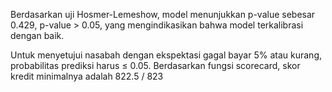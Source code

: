 Berdasarkan uji Hosmer-Lemeshow, model menunjukkan p-value sebesar 0.429, p-value > 0.05, yang mengindikasikan bahwa model terkalibrasi dengan baik.

Untuk menyetujui nasabah dengan ekspektasi gagal bayar 5% atau kurang, probabilitas prediksi harus ≤ 0.05. Berdasarkan fungsi scorecard, skor kredit minimalnya adalah 822.5 / 823